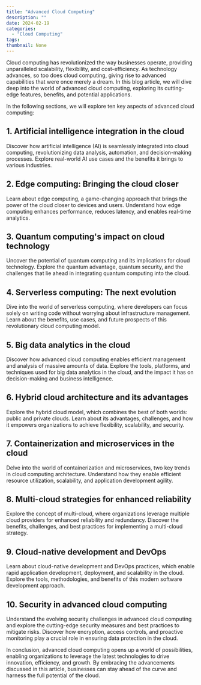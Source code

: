 ```yaml
---
title: "Advanced Cloud Computing"
description: ""
date: 2024-02-19
categories:
  - "Cloud Computing"
tags:
thumbnail: None
---
```


<p>Cloud computing has revolutionized the way businesses operate, providing unparalleled scalability, flexibility, and cost-efficiency. As technology advances, so too does cloud computing, giving rise to advanced capabilities that were once merely a dream. In this blog article, we will dive deep into the world of advanced cloud computing, exploring its cutting-edge features, benefits, and potential applications.</p>

<p>In the following sections, we will explore ten key aspects of advanced cloud computing:</p>

<h2>1. Artificial intelligence integration in the cloud</h2>
<p>Discover how artificial intelligence (AI) is seamlessly integrated into cloud computing, revolutionizing data analysis, automation, and decision-making processes. Explore real-world AI use cases and the benefits it brings to various industries.</p>

<h2>2. Edge computing: Bringing the cloud closer</h2>
<p>Learn about edge computing, a game-changing approach that brings the power of the cloud closer to devices and users. Understand how edge computing enhances performance, reduces latency, and enables real-time analytics.</p>

<h2>3. Quantum computing's impact on cloud technology</h2>
<p>Uncover the potential of quantum computing and its implications for cloud technology. Explore the quantum advantage, quantum security, and the challenges that lie ahead in integrating quantum computing into the cloud.</p>

<h2>4. Serverless computing: The next evolution</h2>
<p>Dive into the world of serverless computing, where developers can focus solely on writing code without worrying about infrastructure management. Learn about the benefits, use cases, and future prospects of this revolutionary cloud computing model.</p>

<h2>5. Big data analytics in the cloud</h2>
<p>Discover how advanced cloud computing enables efficient management and analysis of massive amounts of data. Explore the tools, platforms, and techniques used for big data analytics in the cloud, and the impact it has on decision-making and business intelligence.</p>

<h2>6. Hybrid cloud architecture and its advantages</h2>
<p>Explore the hybrid cloud model, which combines the best of both worlds: public and private clouds. Learn about its advantages, challenges, and how it empowers organizations to achieve flexibility, scalability, and security.</p>

<h2>7. Containerization and microservices in the cloud</h2>
<p>Delve into the world of containerization and microservices, two key trends in cloud computing architecture. Understand how they enable efficient resource utilization, scalability, and application development agility.</p>

<h2>8. Multi-cloud strategies for enhanced reliability</h2>
<p>Explore the concept of multi-cloud, where organizations leverage multiple cloud providers for enhanced reliability and redundancy. Discover the benefits, challenges, and best practices for implementing a multi-cloud strategy.</p>

<h2>9. Cloud-native development and DevOps</h2>
<p>Learn about cloud-native development and DevOps practices, which enable rapid application development, deployment, and scalability in the cloud. Explore the tools, methodologies, and benefits of this modern software development approach.</p>

<h2>10. Security in advanced cloud computing</h2>
<p>Understand the evolving security challenges in advanced cloud computing and explore the cutting-edge security measures and best practices to mitigate risks. Discover how encryption, access controls, and proactive monitoring play a crucial role in ensuring data protection in the cloud.</p>

<p>In conclusion, advanced cloud computing opens up a world of possibilities, enabling organizations to leverage the latest technologies to drive innovation, efficiency, and growth. By embracing the advancements discussed in this article, businesses can stay ahead of the curve and harness the full potential of the cloud.</p>